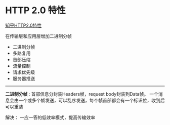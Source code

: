 # HTTP 2.0 特性
[知乎HTTP2.0特性](https://zhuanlan.zhihu.com/p/110993022)

在传输层和应用层增加二进制分帧
- 二进制分帧
- 多路复用
- 首部压缩
- 流量控制
- 请求优先级
- 服务器推送

-------
**二进制分帧** : 首部信息分封装Headers帧，request body封装到Data帧。
一个消息会由一个或多个帧发送，可以乱序发送，每个帧首部都会有一个标识位，收到后可以重装

解决： 一应一答的低效率模式，提高传输效率


